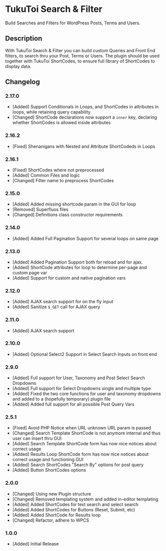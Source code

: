 # TukuToi Search & Filter

Build Searches and Filters for WordPress Posts, Terms and Users.

## Description

With TukuToi Search & Filter you can build custom Queries and Front End filters, to search thru your Post, Terms or Users.
The plugin should be used together with TukuToi ShortCodes, to ensure full library of ShortCodes to display data.

## Changelog 

### 2.17.0
* [Added] Support Conditionals in Loops, and ShortCodes in attributes in loops, while retaining query capability
* [Changed] ShortCode declarations now support a `inner` key, declaring whether ShortCodes is allowed inside attributes

### 2.16.2 
* [Fixed] Shenanigans with Nested and Attribute ShortCodeds in Loops

### 2.16.1
* [Fixed] ShortCodes where not preprocessed
* [Added] Common Files and logic
* [Changed] Filter name to preprocess ShortCodes

### 2.15.0 
* [Added] Added missing shortcode param in the GUI for loop
* [Removed] Superfluos files
* [Changed] Definitions class constructor requirements

### 2.14.0 
* [Added] Added Full Pagination Support for several loops on same page

### 2.13.0 
* [Added] Added Pagination Support both for reload and for ajax.
* [Added] ShortCode attributes for loop to determine per-page and custom page var 
* [Added] Support for custom and native pagination vars

### 2.12.0 
* [Added] AJAX search support for on the fly input
* [Added] Sanitize `$_GET` call for AJAX query

### 2.11.0 
* [Added] AJAX search support

### 2.10.0 
* [Added] Optional Select2 Support in Select Search Inputs on front end

### 2.9.0 
* [Added] Full support for User, Taxonomy and Post Select Search Dropdowns
* [Added] Full support for Select Dropdowns single and multiple type
* [Added] Fixed the two core functions for user and taxonomy dropdowns and added to a (hopefully temporary) plugin file
* [Added] Added full support for all possible Post Query Vars

### 2.5.1 
* [Fixed] Avoid PHP Notice when URL unknown URL param is passed
* [Changed] Search Template ShortCode is not anymore internal and thus user can insert thru GUI
* [Added] Search Template ShortCode form has now nice notices about correct usage
* [Added] Results Loop ShortCode form has now nice notices about correct usage and functioning GUI
* [Added] Search ShortCodes "Search By" options for post query
* [Added] Button ShortCodes options

### 2.0.0 
* [Changed] Using new Plugin structure
* [Changed] Removed templating system and added in-editor templating
* [Added] Added ShortCodes for text search and select search
* [Added] Added ShortCodes for Buttons (Reset, Submit, etc)
* [Added] Added ShortCode for Results loop
* [Changed] Refactor, adhere to WPCS

### 1.0.0 
* [Added] Initial Release
